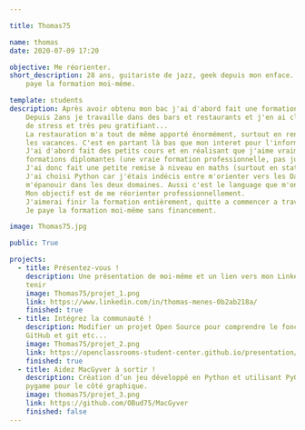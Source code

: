 ```yaml
---

title: Thomas75

name: thomas
date: 2020-07-09 17:20

objective: Me réorienter.
short_description: 28 ans, guitariste de jazz, geek depuis mon enface. J'aimerai finir la formation entièrement, quitte a commencer a travailler un peu avant de la finir. Je
    paye la formation moi-même.

template: students
description: Après avoir obtenu mon bac j'ai d'abord fait une formation dans les travaux publics sur 2ans, puis une école de musique sur 5 ans. 
    Depuis 2ans je travaille dans des bars et restaurants et j'en ai clairement marre de travailler quand les autres s'amusent, c'est un métier très contraignant avec beaucoup
    de stress et très peu gratifiant...
    La restauration m'a tout de même apporté énormément, surtout en rencontres, la personne qui est devenue ma femme était une cliente du restaurant venue de San Fransisco pour
    les vacances. C'est en partant là bas que mon interet pour l'informatique à refait surface.
    J'ai d'abord fait des petits cours et en réalisant que j'aime vraiment cela et qu'il y à de nombreuses opportunités professionnelles j'ai commencé à me renseigner sur les
    formations diplomantes (une vraie formation professionnelle, pas juste des petits cours que j'essayais de mettre à bout les uns les autres en m'éparpillant un peu trop).
    J'ai donc fait une petite remise à niveau en maths (surtout en statistiques et probabilités) et me voilà lancé avec Openclassroom.
    J'ai choisi Python car j'étais indécis entre m'orienter vers les Data sciences ou la programmation pure...je pense qu'une formation comme celle ci peut me permettre de
    m'épanouir dans les deux domaines. Aussi c'est le language que m'ont conseillés mes connaissances qui travaillent dans des startups ou les Data Sciences.
    Mon objectif est de me réorienter professionnellement.
    J'aimerai finir la formation entièrement, quitte a commencer a travailler un peu avant de la finir.
    Je paye la formation moi-même sans financement.

image: Thomas75.jpg

public: True

projects:
  - title: Présentez-vous !
    description: Une présentation de moi-même et un lien vers mon LinkedIn. Soutenance enregistrée avec le mentor pour définir un emploi du temps, les objectifs et comment s'y
    tenir
    image: Thomas75/projet_1.png
    link: https://www.linkedin.com/in/thomas-menes-0b2ab218a/
    finished: true
  - title: Intégrez la communauté !
    description: Modifier un projet Open Source pour comprendre le fonctionnement de Git, de Github et des pull requests. Utilisation du terminal pour git, différence entre
    GitHub et git etc...
    image: Thomas75/projet_2.png
    link: https://openclassrooms-student-center.github.io/presentation/students/Thomas75.html
    finished: true
  - title: Aidez MacGyver à sortir !
    description: Création d’un jeu développé en Python et utilisant PyGame. Premier gros projet surtout orienté objet avec plusieurs classes devant interagir puis utilisation de 
    pygame pour le côté graphique.
    image: thomas75/projet_3.png
    link: https://github.com/OBud75/MacGyver
    finished: false
---
```

